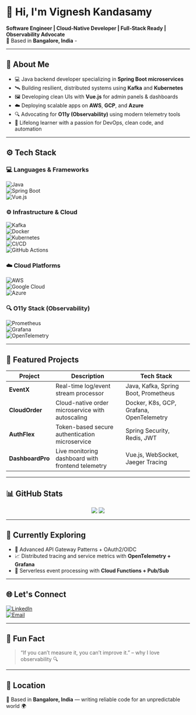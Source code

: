 # 👋 Hi, I'm **Vignesh Kandasamy**

**Software Engineer | Cloud-Native Developer | Full-Stack Ready | Observability Advocate**  
📍 Based in **Bangalore, India** - 

---

## 💼 About Me

- 💻 Java backend developer specializing in **Spring Boot microservices**  
- 🛰️ Building resilient, distributed systems using **Kafka** and **Kubernetes**  
- 🖼️ Developing clean UIs with **Vue.js** for admin panels & dashboards  
- ☁️ Deploying scalable apps on **AWS**, **GCP**, and **Azure**  
- 🔍 Advocating for **O11y (Observability)** using modern telemetry tools  
- 🧠 Lifelong learner with a passion for DevOps, clean code, and automation

---

## ⚙️ Tech Stack

### 💻 Languages & Frameworks  
![Java](https://img.shields.io/badge/Java-%23ED8B00.svg?style=for-the-badge&logo=java&logoColor=white)  
![Spring Boot](https://img.shields.io/badge/SpringBoot-%236DB33F.svg?style=for-the-badge&logo=spring-boot&logoColor=white)  
![Vue.js](https://img.shields.io/badge/Vue.js-35495E?style=for-the-badge&logo=vue.js&logoColor=4FC08D)

### ⚙️ Infrastructure & Cloud  
![Kafka](https://img.shields.io/badge/Kafka-231F20?style=for-the-badge&logo=apachekafka&logoColor=white)  
![Docker](https://img.shields.io/badge/Docker-2496ED?style=for-the-badge&logo=docker&logoColor=white)  
![Kubernetes](https://img.shields.io/badge/Kubernetes-326CE5?style=for-the-badge&logo=kubernetes&logoColor=white)  
![CI/CD](https://img.shields.io/badge/CI/CD-%234285F4?style=for-the-badge)  
![GitHub Actions](https://img.shields.io/badge/GitHub_Actions-%232671E5.svg?style=for-the-badge&logo=github-actions&logoColor=white)

### ☁️ Cloud Platforms  
![AWS](https://img.shields.io/badge/AWS-232F3E?style=for-the-badge&logo=amazon-aws&logoColor=white)  
![Google Cloud](https://img.shields.io/badge/GCP-4285F4?style=for-the-badge&logo=google-cloud&logoColor=white)  
![Azure](https://img.shields.io/badge/Azure-0078D4?style=for-the-badge&logo=microsoft-azure&logoColor=white)

### 🔍 O11y Stack (Observability)  
![Prometheus](https://img.shields.io/badge/Prometheus-E6522C?style=for-the-badge&logo=prometheus&logoColor=white)  
![Grafana](https://img.shields.io/badge/Grafana-F46800?style=for-the-badge&logo=grafana&logoColor=white)  
![OpenTelemetry](https://img.shields.io/badge/OpenTelemetry-7B42BC?style=for-the-badge&logo=opentelemetry&logoColor=white)  

---

## 🚀 Featured Projects

| Project        | Description                                           | Tech Stack                                 |
|----------------|-------------------------------------------------------|--------------------------------------------|
| **EventX**     | Real-time log/event stream processor                  | Java, Kafka, Spring Boot, Prometheus       |
| **CloudOrder** | Cloud-native order microservice with autoscaling      | Docker, K8s, GCP, Grafana, OpenTelemetry   |
| **AuthFlex**   | Token-based secure authentication microservice        | Spring Security, Redis, JWT                |
| **DashboardPro** | Live monitoring dashboard with frontend telemetry   | Vue.js, WebSocket, Jaeger Tracing          |

---

## 📊 GitHub Stats

<p align="center">
  <img src="https://github-readme-stats.vercel.app/api?username=svzvicky&show_icons=true&theme=radical&count_private=true" />
  <img src="https://github-readme-stats.vercel.app/api/top-langs/?username=svzvicky&layout=compact&theme=radical" />
</p>

---

## 🌱 Currently Exploring

- 🔐 Advanced API Gateway Patterns + OAuth2/OIDC
- 📈 Distributed tracing and service metrics with **OpenTelemetry + Grafana**
- 🚀 Serverless event processing with **Cloud Functions + Pub/Sub**

---

## 🌐 Let's Connect

[![LinkedIn](https://img.shields.io/badge/LinkedIn-%230077B5?style=for-the-badge&logo=linkedin&logoColor=white)](https://linkedin.com/in/your-profile)  
[![Email](https://img.shields.io/badge/Email-svzvicky%40yourmail.com-D14836?style=for-the-badge&logo=gmail&logoColor=white)](mailto:svzvicky@yourmail.com)

---

## 🧩 Fun Fact

> “If you can’t measure it, you can’t improve it.” – why I love observability 🔍

---

## 📍 Location

🧳 Based in **Bangalore, India** — writing reliable code for an unpredictable world 🌍
